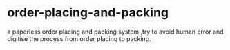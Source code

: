 # order-placing-and-packing
a paperless order placing and packing system ,try to avoid human error and digitise the process from order placing to packing.
